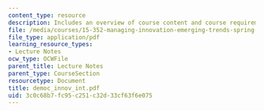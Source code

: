 ```yaml
---
content_type: resource
description: Includes an overview of course content and course requirements.
file: /media/courses/15-352-managing-innovation-emerging-trends-spring-2005/3c0c68b7fc95c251c32d33cf63f6e075_democ_innov_int.pdf
file_type: application/pdf
learning_resource_types:
- Lecture Notes
ocw_type: OCWFile
parent_title: Lecture Notes
parent_type: CourseSection
resourcetype: Document
title: democ_innov_int.pdf
uid: 3c0c68b7-fc95-c251-c32d-33cf63f6e075
---
```

